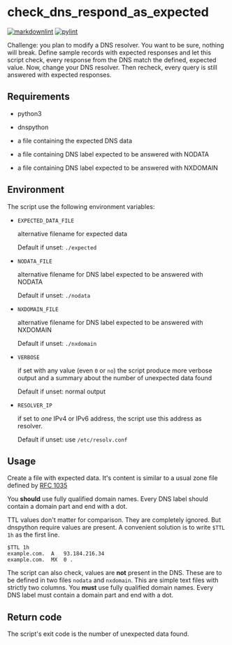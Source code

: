 # check_dns_respond_as_expected

[![markdownlint](https://github.com/andreasschulze/check_dns_respond_as_expected/actions/workflows/markdownlint.yml/badge.svg)](https://github.com/andreasschulze/check_dns_respond_as_expected/actions/workflows/markdownlint.yml)
[![pylint](https://github.com/andreasschulze/check_dns_respond_as_expected/actions/workflows/pylint.yml/badge.svg)](https://github.com/andreasschulze/check_dns_respond_as_expected/actions/workflows/pylint.yml)

Challenge: you plan to modify a DNS resolver. You want to be sure, nothing
will break. Define sample records with expected responses and let this script
check, every response from the DNS match the defined, expected value.
Now, change your DNS resolver. Then recheck, every query is still answered
with expected responses.

## Requirements

* python3
* dnspython

* a file containing the expected DNS data
* a file containing DNS label expected to be answered with NODATA
* a file containing DNS label expected to be answered with NXDOMAIN

## Environment

The script use the following environment variables:

* `EXPECTED_DATA_FILE`

  alternative filename for expected data

  Default if unset: `./expected`

* `NODATA_FILE`

  alternative filename for DNS label expected to be answered with NODATA

  Default if unset: `./nodata`

* `NXDOMAIN_FILE`

  alternative filename for DNS label expected to be answered with NXDOMAIN

  Default if unset: `./nxdomain`

* `VERBOSE`

  if set with any value (even `0` or `no`) the script produce more verbose
  output and a summary about the number of unexpected data found

  Default if unset: normal output

* `RESOLVER_IP`

  if set to *one* IPv4 or IPv6 address, the script use this address as
  resolver.

  Default if unset: use `/etc/resolv.conf`

## Usage

Create a file with expected data. It's content is similar to a usual zone file
defined by [RFC 1035](https://datatracker.ietf.org/doc/html/rfc1035)

You **should** use fully qualified domain names. Every DNS label should contain
a domain part and end with a dot.

TTL values don't matter for comparison. They are completely ignored. But
dnspython require values are present. A convenient solution is to write
`$TTL 1h` as the first line.

```text
$TTL 1h
example.com.  A   93.184.216.34
example.com.  MX  0 .
```

The script can also check, values are **not** present in the DNS. These are to
be defined in two files `nodata` and `nxdomain`. This are simple text files with
strictly two columns. You **must** use fully qualified domain names. Every DNS
label must contain a domain part and end with a dot.

## Return code

The script's exit code is the number of unexpected data found.
